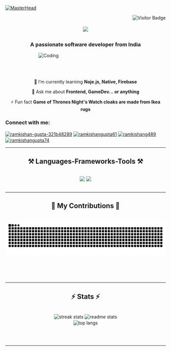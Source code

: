 [![MasterHead](https://raw.githubusercontent.com/PolarBearGG/PolarBearGG/master/web-developer.gif)](https://Ramkishangupta.io)
<div style="float: right;">
  <img src="https://visitor-badge.laobi.icu/badge?page_id=Ramkishangupta.Ramkishangupta" alt="Visitor Badge" />
</div>


<h1 align="center">
    <img src="https://readme-typing-svg.herokuapp.com/?font=Righteous&size=35&center=true&vCenter=true&width=500&height=70&duration=4000&lines=Hi+There!+👋;+I'm+Ramkishan+Gupta!;" />
</h1>

<h3 align="center">A passionate software developer from India</h3>
<img align="right" alt="Coding" width="400" src="https://images.squarespace-cdn.com/content/v1/5769fc401b631bab1addb2ab/1541580611624-TE64QGKRJG8SWAIUS7NS/coding-freak.gif"/>
<br/>
<br/>
<br/>
<br/>

<div align="center">

 
 🌱 I’m currently learning **Noje.js, Native, Firebase**

💬 Ask me about **Frontend, GameDev... or anything**

⚡ Fun fact **Game of Thrones Night's Watch cloaks are made from Ikea rugs**

 </div>
 
<div align="centre">
<h3 align="left">Connect with me:</h3>
<p align="left">
<a href="https://linkedin.com/in/ramkishan-gupta-321b48289" target="blank"><img align="center" src="https://raw.githubusercontent.com/rahuldkjain/github-profile-readme-generator/master/src/images/icons/Social/linked-in-alt.svg" alt="ramkishan-gupta-321b48289" height="30" width="40" /></a>
<a href="https://instagram.com/ramkishangupta61" target="blank"><img align="center" src="https://raw.githubusercontent.com/rahuldkjain/github-profile-readme-generator/master/src/images/icons/Social/instagram.svg" alt="ramkishangupta61" height="30" width="40" /></a>
<a href="https://www.hackerrank.com/ramkishang489" target="blank"><img align="center" src="https://raw.githubusercontent.com/rahuldkjain/github-profile-readme-generator/master/src/images/icons/Social/hackerrank.svg" alt="ramkishang489" height="30" width="40" /></a>
<a href="https://codeforces.com/profile/ramkishangupta74" target="blank"><img align="center" src="https://raw.githubusercontent.com/rahuldkjain/github-profile-readme-generator/master/src/images/icons/Social/codeforces.svg" alt="ramkishangupta74" height="30" width="40" /></a>
</p>

 <hr/>
 
<h2 align="center">⚒️ Languages-Frameworks-Tools ⚒️</h2>
<br/>
<div align="center">
    <img src="https://skillicons.dev/icons?i=react,bootstrap,html,css,vscode,github,figma,tailwind,git,unity,unreal" />
    <img src="https://skillicons.dev/icons?i=nodejs,python,javascript,typescript,express,firebase,mongodb,java,nextjs,mysql" /><br>
</div>

<br/>
<hr/>

<div align="center">
  <h2>🐍 My Contributions 🐍</h2>
  <br>
  <img alt="snake eating my contributions" src="https://raw.githubusercontent.com/Ramkishangupta/Ramkishangupta/output/github-contribution-grid-snake.svg" />
  
  <br/><br/><br/>
</div>

<hr/>

<h2 align="center">⚡ Stats ⚡</h2>
<br>
<div align=center>
  <img width=390 src="https://github-readme-stats.vercel.app/api/top-langs?username=ramkishangupta&show_icons=true&locale=en&layout=compact" alt="streak stats"/>
  <img width=390 src="https://github-readme-stats.vercel.app/api?username=ramkishangupta&show_icons=true&locale=en" alt="readme stats" />
  <br/>
  <img width=325 align="center" src="https://github-readme-streak-stats.herokuapp.com/?user=ramkishangupta&" alt="top langs" />
</div>

<br/><br/>

<hr/>
